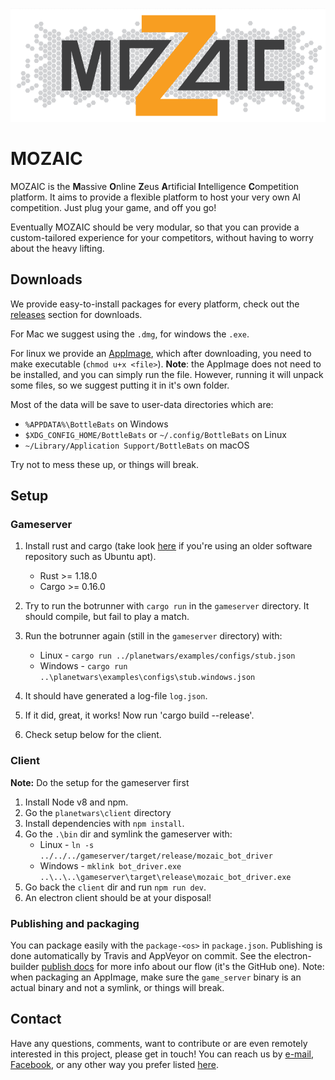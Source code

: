 <p align="center"><img src="/resources/Design%205.PNG" alt="MOZAIC"/></p>

# MOZAIC

MOZAIC is the **M**assive **O**nline **Z**eus **A**rtificial **I**ntelligence **C**ompetition platform.
It aims to provide a flexible platform to host your very own AI competition. Just plug your game, and off you go!

Eventually MOZAIC should be very modular, so that you can provide a custom-tailored experience for your competitors, without having to worry about the heavy lifting.

## Downloads

We provide easy-to-install packages for every platform, check out the [releases](https://github.com/ZeusWPI/MOZAIC/releases) section for downloads.

For Mac we suggest using the `.dmg`, for windows the `.exe`.

For linux we provide an [AppImage](https://appimage.org/), which after downloading, you need to make executable (`chmod u+x <file>`).
**Note**: the AppImage does not need to be installed, and you can simply run the file. However, running it will unpack some files, so we suggest putting it in it's own folder.

Most of the data will be save to user-data directories which are:

* `%APPDATA%\BottleBats` on Windows
* `$XDG_CONFIG_HOME/BottleBats` or `~/.config/BottleBats` on Linux
* `~/Library/Application Support/BottleBats` on macOS

Try not to mess these up, or things will break.

## Setup

### Gameserver

1. Install rust and cargo (take look [here](https://rustup.rs/) if you're using an older software repository such as Ubuntu apt).
    - Rust >= 1.18.0
    - Cargo >= 0.16.0

1. Try to run the botrunner with `cargo run` in the `gameserver` directory. It should compile, but fail to play a match.
1. Run the botrunner again (still in the `gameserver` directory) with:
    - Linux - `cargo run ../planetwars/examples/configs/stub.json`
    - Windows - `cargo run ..\planetwars\examples\configs\stub.windows.json`
1. It should have generated a log-file `log.json`.
1. If it did, great, it works! Now run 'cargo build --release'.
1. Check setup below for the client.

### Client

**Note:** Do the setup for the gameserver first

1. Install Node v8 and npm.
1. Go the `planetwars\client` directory
1. Install dependencies with `npm install`.
1. Go the `.\bin` dir and symlink the gameserver with:
    * Linux -  `ln -s ../../../gameserver/target/release/mozaic_bot_driver`
    * Windows -  `mklink bot_driver.exe ..\..\..\gameserver\target\release\mozaic_bot_driver.exe`
1. Go back the `client` dir and run `npm run dev`.
1. An electron client should be at your disposal!

### Publishing and packaging

You can package easily with the `package-<os>` in `package.json`. Publishing is done automatically by Travis and AppVeyor on commit. See the electron-builder [publish docs](https://www.electron.build/configuration/publish) for more info about our flow (it's the GitHub one).
Note: when packaging an AppImage, make sure the `game_server` binary is an actual binary and not a symlink, or things will break.

## Contact

Have any questions, comments, want to contribute or are even remotely interested in this project, please get in touch!
You can reach us by [e-mail](mailto:bottlebats@zeus.ugent.be), [Facebook](https://www.facebook.com/zeus.wpi), or any other way you prefer listed [here](https://zeus.ugent.be/about/).
